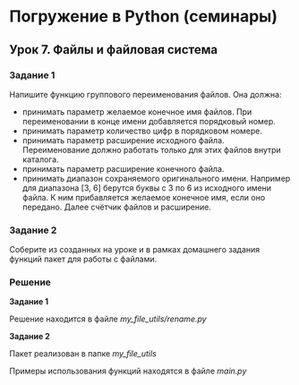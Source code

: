 # Погружение в Python (семинары)
## Урок 7. Файлы и файловая система

### Задание 1

Напишите функцию группового переименования файлов. Она должна:
- принимать параметр желаемое конечное имя файлов. При переименовании в конце имени добавляется порядковый номер.
- принимать параметр количество цифр в порядковом номере.
- принимать параметр расширение исходного файла. Переименование должно работать только для этих файлов внутри каталога.
- принимать параметр расширение конечного файла.
- принимать диапазон сохраняемого оригинального имени. Например для диапазона [3, 6] берутся буквы с 3 по 6 из исходного 
имени файла. К ним прибавляется желаемое конечное имя, если оно передано. Далее счётчик файлов и расширение.


### Задание 2

Соберите из созданных на уроке и в рамках домашнего задания функций пакет для работы с файлами.


### Решение
**Задание 1**

Решение находится в файле *my_file_utils/rename.py*

**Задание 2**

Пакет реализован в папке *my_file_utils*

Примеры использования функций находятся в файле *main.py*

